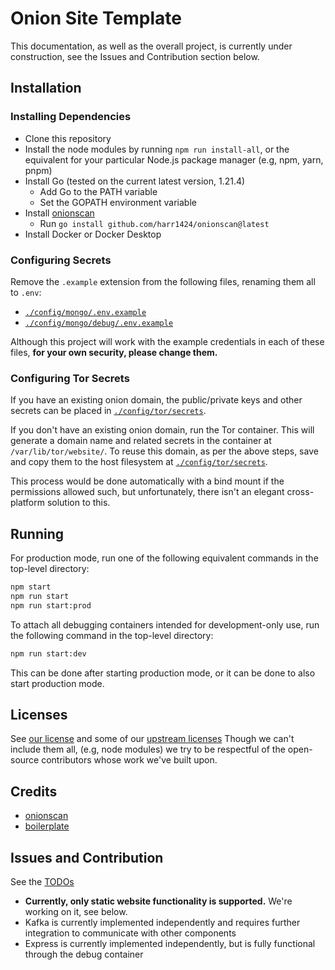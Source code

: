 # Onion Site Template

This documentation, as well as the overall project, is currently
under construction, see the Issues and Contribution section below.

## Installation

### Installing Dependencies

- Clone this repository
- Install the node modules by running `npm run install-all`, or the equivalent
  for your particular Node.js package manager (e.g, npm, yarn, pnpm)
- Install Go (tested on the current latest version, 1.21.4)
  - Add Go to the PATH variable
  - Set the GOPATH environment variable
- Install [onionscan](https://github.com/harr1424/onionscan)
  - Run `go install github.com/harr1424/onionscan@latest`
- Install Docker or Docker Desktop

### Configuring Secrets

Remove the `.example` extension from the following files,
renaming them all to `.env`:

- [`./config/mongo/.env.example`](./config/mongo/.env.example)
- [`./config/mongo/debug/.env.example`](./config/mongo/debug/.env.example)

Although this project will work with the example credentials
in each of these files, **for your own security, please change them.**

<!--
### Kafka

All in separate processes:

- Run Docker
- Run `npm run broker`
- Run `npm run create_topic test-topic`
- Optionally, you may now terminate the broker process
-->

### Configuring Tor Secrets

If you have an existing onion domain, the public/private keys and other
secrets can be placed in [`./config/tor/secrets`](./config/tor/secrets).

If you don't have an existing onion domain, run the Tor container.
This will generate a domain name and related secrets in the container
at `/var/lib/tor/website/`. To reuse this domain, as per the above steps,
save and copy them to the host filesystem at
[`./config/tor/secrets`](./config/tor/secrets).

This process would be done automatically with a bind mount if the permissions
allowed such, but unfortunately, there isn't an elegant cross-platform solution
to this.

## Running

For production mode, run one of the following equivalent commands
in the top-level directory:

```sh
npm start
npm run start
npm run start:prod
```

To attach all debugging containers intended for development-only use,
run the following command in the top-level directory:

```sh
npm run start:dev
```

This can be done after starting production mode,
or it can be done to also start production mode.

## Licenses

See [our license](./licenses/Vessel9817.license)
and some of our [upstream licenses](./licenses)
Though we can't include them all, (e.g, node modules) we try to be respectful
of the open-source contributors whose work we've built upon.

## Credits

- [onionscan](https://github.com/harr1424/onionscan)
- [boilerplate](https://github.com/Anonymous-Humanoid/chromium-extension-boilerplate)

## Issues and Contribution

See the [TODOs](TODO.md)

- **Currently, only static website functionality is supported.**
  We're working on it, see below.
- Kafka is currently implemented independently
  and requires further integration to communicate with other components
- Express is currently implemented independently,
  but is fully functional through the debug container
